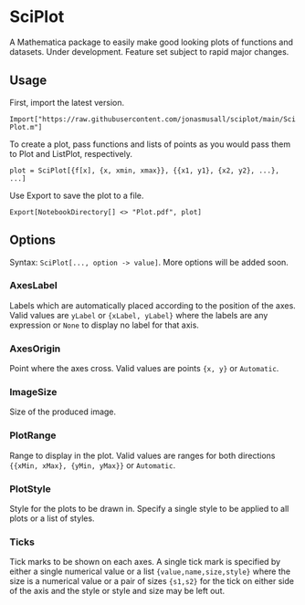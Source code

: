 # SciPlot
A Mathematica package to easily make good looking plots of functions and datasets. Under development. Feature set subject to rapid major changes.

## Usage
First, import the latest version.

`Import["https://raw.githubusercontent.com/jonasmusall/sciplot/main/SciPlot.m"]`

To create a plot, pass functions and lists of points as you would pass them to Plot and ListPlot, respectively.

`plot = SciPlot[{f[x], {x, xmin, xmax}}, {{x1, y1}, {x2, y2}, ...}, ...]`

Use Export to save the plot to a file.

`Export[NotebookDirectory[] <> "Plot.pdf", plot]`

## Options
Syntax: `SciPlot[..., option -> value]`. More options will be added soon.

### AxesLabel
Labels which are automatically placed according to the position of the axes. Valid values are `yLabel` or `{xLabel, yLabel}` where the labels are any expression or `None` to display no label for that axis.

### AxesOrigin
Point where the axes cross. Valid values are points `{x, y}` or `Automatic`.

### ImageSize
Size of the produced image.

### PlotRange
Range to display in the plot. Valid values are ranges for both directions `{{xMin, xMax}, {yMin, yMax}}` or `Automatic`.

### PlotStyle
Style for the plots to be drawn in. Specify a single style to be applied to all plots or a list of styles.

### Ticks
Tick marks to be shown on each axes. A single tick mark is specified by either a single numerical
value or a list `{value,name,size,style}` where the size is a numerical value or a pair of sizes
`{s1,s2}` for the tick on either side of the axis and the style or style and size may be left out.
